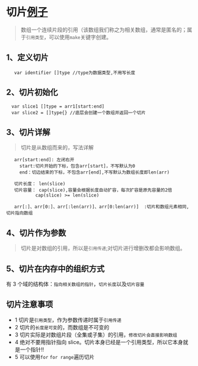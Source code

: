 # 切片[例子](./assets/code/29-slice.go)
>数组一个连续片段的引用（该数组我们称之为相关数组，通常是匿名的；属于`引用类型`，可以使用`make`关键字创建。

## 1、定义切片
     
       var identifier []type //type为数据类型,不用写长度

## 2、切片初始化

      var slice1 []type = arr1[start:end]
      var slice2 = []type{} //底层会创建一个数组并返回一个切片
      
## 3、切片详解
> 切片是从数组而来的，写法详解
       
       arr[start:end]: 左闭右开
         start:切片开始的下标，包含arr[start]，不写默认为0
         end：切边结束的下标，不包含arr[end],不写默认为数组长度即len(arr)
       
       切片长度： len(slice)
       切片容量： cap(slice),容量会根据长度自动扩容，每次扩容是原先容量的2倍
               cap(slice) >= len(slice)
        
       arr[:]、arr[0:]、arr[:len(arr)]、arr[0:len(arr)]  :切片和数组元素相同,切片指向数组   
                
## 4、切片作为参数
> 切片是对数组的引用，所以是`引用传递`;对切片进行增删改都会影响数组。

## 5、切片在内存中的组织方式

有 3 个域的结构体：`指向相关数组的指针`，`切片长度`以及`切片容量`
      
       
## 切片注意事项
- 1 切片是`引用类型`，作为参数传递时属于`引用传递`
- 2 切片的`长度是可变`的，而数组是不可变的
- 3 切片实际是对数组片段（全集或子集）的引用，`修改切片会直接影响数组`
- 4 绝对不要用指针指向 slice。切片本身已经是一个引用类型，所以它本身就是一个指针!!
- 5 可以使用`for` `for range`遍历切片